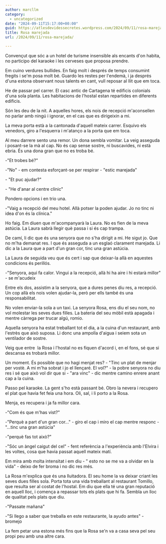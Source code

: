 ```yaml
---
author: marcllm
category:
  - uncategorized
date: "2024-09-11T15:17:00+00:00"
guid: https://atlesdevidessecretes.wordpress.com/2024/09/11/rosa-marejada/
title: Rosa marejada
url: /2024/09/11/rosa-marejada/

---
```

Convençut que sóc a un hotel de turisme insensible als encants d'on habita, no participo del karaoke i les cerveses que proposa prendre.



Em cuino verdures bullides. En faig molt i després de temps consumint fregits i se'm posa molt bé. Guardo les restes per l'endemà, i ja després d'una estona observant nous talents en cant, vull reposar al llit que em toca.



He de passar pel carrer. El casc antic de Cartagena té edificis colonials d'una sola planta. Les habitacions de l'hostal estan repartides en diferents edificis.



Són les deu de la nit. A aquelles hores, els nois de recepció m'aconsellen no parlar amb ningú i ignorar, en el cas que es dirigeixin a mi.

La meva porta està a la cantonada d'aquell mateix carrer. Esquivo els venedors, giro a l'esquerra i m'atanço a la porta que em toca.



Al meu darrere sento una remor. Un dona sembla vomitar. La veig asseguda i posant-se la mà al cap. No és cap sense sostre, ni buscavides, ni està ebria. És una dona gran que no es troba bé.



-"Et trobes bé?"

-"No" - em contesta esforçant-se per respirar - "estic marejada"

\- "Et puc ajudar?"

\- "He d'anar al centre clínic"

Pondero opcions i en trio una.

-"Vaig a recepció del meu hotel. Allà potser la poden ajudar. Jo no tinc ni idea d'on és la clínica."

Ho faig. Em diuen que m'acompanyarà la Laura. No es fien de la meva astúcia. La Laura sabrà llegir què passa i si és cap trampa.

De camí, li dic que és una senyora que no s'ha dirigit a mi. He sigut jo. Que no m'ha demanat res. I que és asseguda a un esglaó clarament marejada. Li dic a la Laura que a part d'un gran cor, tinc una gran astúcia.

La Laura de seguida veu que és cert i sap que deixar-la allà en aquestes condicions és perillós.

-"Senyora, aqui fa calor. Vingui a la recepció, allà hi ha aire i hi estarà millor" - se m'acudeix

Entre els dos, assistim a la senyora, que a dures penes diu res, a recepció. Un cop allà els nois volen ajudar-la, però per ells també és una responsabilitat.

No volen enviar-la sola a un taxi. La senyora Rosa, ens diu el seu nom, no vol molestar les seves dues filles. La bateria del seu mòbil està apagada i mentre càrrega per trucar algú, romio.

Aquella senyora ha estat treballant tot el dia, a la cuina d'un restaurant, amb l'estrès que això suposa. Li donc una ampolla d'aigua i seiem sota un ventilador de sostre.

Veig que entre  la Rosa i l'hostal no es fiquen d'acord i, en el fons, sé que si descansa es trobarà millor.

Un moment. És possible que no hagi menjat res? - "Tinc un plat de menjar per vostè. A mi m'ha sobrat i jo el llençaré. El vol?" - la pobre senyora no diu res i sé que això vol dir que si - "ara vinc" - dic mentre camino enrere anant cap a la cuina.



Passo pel karaoke. La gent s'ho està passant bé. Obro la nevera i recupero el plat que havia fet feia una hora. Oli, sal, i li porto a la Rosa.



Menja, es recupera i ja fa millor cara.

-"Com és que m'has vist?"

-"Perquè a part d'un gran cor..." - giro el cap i miro el cap mentre responc - "...tinc una gran astúcia"

-"perquè fas tot això?"

-"Sóc un àngel caigut del cel" - fent referència a l'experiència amb l'Elvira i les voltes, cosa que havia passat aquell mateix matí.

Em mira amb molta intensitat i em diu - " esto no se me va a olvidar en la vida" - deixo de fer broma i no dic res més.



La Rosa m'explica que és una lluitadora. El seu home la va deixar criant les seves dues filles sola. Porta tota una vida treballant al restaurant Tomillo, que resulta ser al costat de l'hostal. Em diu que ella té una gran reputació en aquell lloc, i comença a repassar tots els plats que hi fa. Sembla un lloc de qualitat pels plats que diu.

-"Passate mañana"

-"Si llego a saber que treballa en este restaurante, la ayudo antes" - bromejo



La fem petar una estona més fins que la Rosa se'n va a casa seva pel seu propi peu amb una altre cara.
